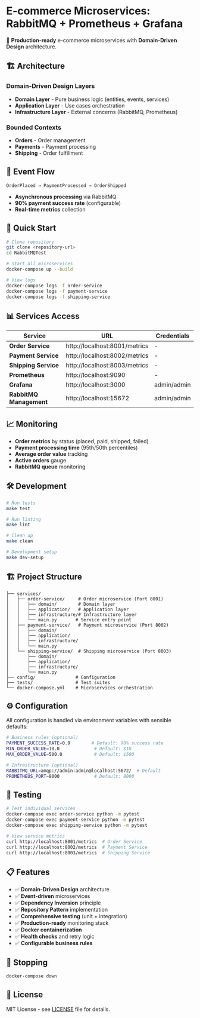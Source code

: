 # E-commerce Microservices: RabbitMQ + Prometheus + Grafana

🚀 **Production-ready** e-commerce microservices with **Domain-Driven Design** architecture.

## 🏗️ Architecture

### Domain-Driven Design Layers
- **Domain Layer** - Pure business logic (entities, events, services)
- **Application Layer** - Use cases orchestration  
- **Infrastructure Layer** - External concerns (RabbitMQ, Prometheus)

### Bounded Contexts
- **Orders** - Order management
- **Payments** - Payment processing  
- **Shipping** - Order fulfillment

## 🔄 Event Flow

```
OrderPlaced → PaymentProcessed → OrderShipped
```

- **Asynchronous processing** via RabbitMQ
- **90% payment success rate** (configurable)
- **Real-time metrics** collection

## 🚀 Quick Start

```bash
# Clone repository
git clone <repository-url>
cd RabbitMQTest

# Start all microservices
docker-compose up --build

# View logs
docker-compose logs -f order-service
docker-compose logs -f payment-service
docker-compose logs -f shipping-service
```

## 📊 Services Access

| Service | URL | Credentials |
|---------|-----|-------------|
| **Order Service** | http://localhost:8001/metrics | - |
| **Payment Service** | http://localhost:8002/metrics | - |
| **Shipping Service** | http://localhost:8003/metrics | - |
| **Prometheus** | http://localhost:9090 | - |
| **Grafana** | http://localhost:3000 | admin/admin |
| **RabbitMQ Management** | http://localhost:15672 | admin/admin |

## 📈 Monitoring

- **Order metrics** by status (placed, paid, shipped, failed)
- **Payment processing time** (95th/50th percentiles)
- **Average order value** tracking
- **Active orders** gauge
- **RabbitMQ queue** monitoring

## 🛠️ Development

```bash
# Run tests
make test

# Run linting
make lint

# Clean up
make clean

# Development setup
make dev-setup
```

## 🏗️ Project Structure

```
├── services/
│   ├── order-service/     # Order microservice (Port 8001)
│   │   ├── domain/        # Domain layer
│   │   ├── application/   # Application layer
│   │   ├── infrastructure/# Infrastructure layer
│   │   └── main.py       # Service entry point
│   ├── payment-service/   # Payment microservice (Port 8002)
│   │   ├── domain/
│   │   ├── application/
│   │   ├── infrastructure/
│   │   └── main.py
│   └── shipping-service/  # Shipping microservice (Port 8003)
│       ├── domain/
│       ├── application/
│       ├── infrastructure/
│       └── main.py
├── config/               # Configuration
├── tests/                # Test suites
└── docker-compose.yml    # Microservices orchestration
```

## ⚙️ Configuration

All configuration is handled via environment variables with sensible defaults:

```bash
# Business rules (optional)
PAYMENT_SUCCESS_RATE=0.9        # Default: 90% success rate
MIN_ORDER_VALUE=10.0             # Default: $10
MAX_ORDER_VALUE=500.0            # Default: $500

# Infrastructure (optional)
RABBITMQ_URL=amqp://admin:admin@localhost:5672/  # Default
PROMETHEUS_PORT=8000             # Default: 8000
```

## 🧪 Testing

```bash
# Test individual services
docker-compose exec order-service python -m pytest
docker-compose exec payment-service python -m pytest
docker-compose exec shipping-service python -m pytest

# View service metrics
curl http://localhost:8001/metrics  # Order Service
curl http://localhost:8002/metrics  # Payment Service
curl http://localhost:8003/metrics  # Shipping Service
```

## 📋 Features

- ✅ **Domain-Driven Design** architecture
- ✅ **Event-driven** microservices
- ✅ **Dependency Inversion** principle
- ✅ **Repository Pattern** implementation
- ✅ **Comprehensive testing** (unit + integration)
- ✅ **Production-ready** monitoring stack
- ✅ **Docker containerization**
- ✅ **Health checks** and retry logic
- ✅ **Configurable business rules**

## 🛑 Stopping

```bash
docker-compose down
```

## 📄 License

MIT License - see [LICENSE](LICENSE) file for details.